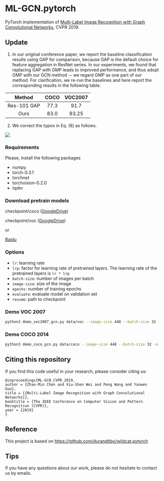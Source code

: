 # ML-GCN.pytorch
PyTorch implementation of [Multi-Label Image Recognition with Graph Convolutional Networks](https://arxiv.org/abs/1904.03582), CVPR 2019.

## Update
1. In our original conference paper, we report the baseline classification results using GAP for comparison, because GAP is the default choice for feature aggregation in ResNet series. In our experiments, we found that replacing GAP with GMP leads to improved performance, and thus adopt GMP with our GCN method -- we regard GMP as one part of our method. For clarification, we re-run the baselines and here report the corresponding results in the following table.

| Method    | COCO    | VOC2007  |
|:---------:|:-------:|:--------:|
| Res-101 GAP  | 77.3    |  91.7|
| Ours        |  83.0  | 93.25 |


2. We correct the typos in Eq. (8) as follows.

![](data/svg.svg)

### Requirements
Please, install the following packages
- numpy
- torch-0.3.1
- torchnet
- torchvision-0.2.0
- tqdm

### Download pretrain models
checkpoint/coco ([GoogleDrive](https://drive.google.com/open?id=1ivLi1Rc-dCUmN1ProcMk76zxF1DSvlIk))

checkpoint/voc ([GoogleDrive](https://drive.google.com/open?id=1lhbmW5g-Mo9KgI07nmc1kwSbEnb6t-YA))

or

[Baidu](https://pan.baidu.com/s/17j3lTjMRmXvWHT86zhaaVA)

### Options
- `lr`: learning rate
- `lrp`: factor for learning rate of pretrained layers. The learning rate of the pretrained layers is `lr * lrp`
- `batch-size`: number of images per batch
- `image-size`: size of the image
- `epochs`: number of training epochs
- `evaluate`: evaluate model on validation set
- `resume`: path to checkpoint

### Demo VOC 2007
```sh
python3 demo_voc2007_gcn.py data/voc --image-size 448 --batch-size 32 -e --resume checkpoint/voc/voc_checkpoint.pth.tar
```

### Demo COCO 2014
```sh
python3 demo_coco_gcn.py data/coco --image-size 448 --batch-size 32 -e --resume checkpoint/coco/coco_checkpoint.pth.tar
```

## Citing this repository
If you find this code useful in your research, please consider citing us:

```
@inproceedings{ML-GCN_CVPR_2019,
author = {Zhao-Min Chen and Xiu-Shen Wei and Peng Wang and Yanwen Guo},
title = {{Multi-Label Image Recognition with Graph Convolutional Networks}},
booktitle = {The IEEE Conference on Computer Vision and Pattern Recognition (CVPR)},
year = {2019}
}
```
## Reference
This project is based on https://github.com/durandtibo/wildcat.pytorch

## Tips
If you have any questions about our work, please do not hesitate to contact us by emails.
